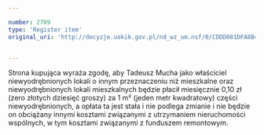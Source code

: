 ```yaml
---

number: 2709
type: 'Register item'
original_uri: 'http://decyzje.uokik.gov.pl/nd_wz_um.nsf/0/CDDD081DFA8B48ADC125796D00387F82?OpenDocument'


---
```


Strona kupująca wyraża zgodę, aby Tadeusz Mucha jako właściciel niewyodrębnionych lokali o innym przeznaczeniu niż mieszkalne oraz niewyodrębnionych lokali mieszkalnych będzie płacił miesięcznie  0,10 zł (zero złotych dziesięć groszy) za 1 m² (jeden metr kwadratowy) części niewyodrębnionych, a opłata ta jest stała i nie podlega zmianie i nie będzie on obciążany innymi kosztami związanymi z utrzymaniem nieruchomości wspólnych, w tym kosztami związanymi z funduszem remontowym.
